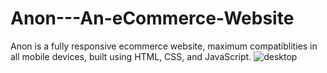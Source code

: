 # Anon---An-eCommerce-Website
Anon is a fully responsive ecommerce website, maximum compatiblities in all mobile devices, built using HTML, CSS, and JavaScript.
![desktop](https://github.com/user-attachments/assets/8745ed76-ecf4-4f2a-85eb-a8c6b34d0362)
